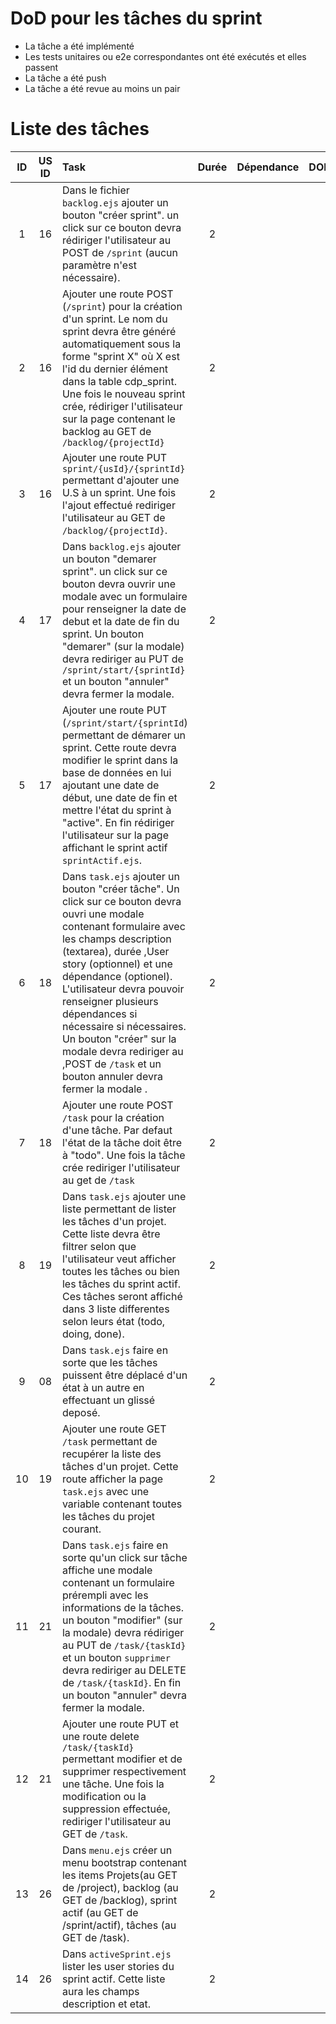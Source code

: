 # DoD pour les tâches du sprint
- La tâche a été implémenté
- Les tests unitaires ou e2e correspondantes ont été exécutés et elles passent
- La tâche a été push
- La tâche a été revue au moins un pair

# Liste des tâches
|  ID  | US ID | Task                                                         | Durée | Dépendance | DOD                                                          | État  | Assigné |
| :--: | :---: | :----------------------------------------------------------- | :---: | :--------: | ------------------------------------------------------------ | ----- | :-----: |
| 1 | 16 | Dans le fichier `backlog.ejs` ajouter un bouton "créer sprint". un click sur ce bouton devra rédiriger l'utilisateur au POST de `/sprint` (aucun paramètre n'est nécessaire). | 2 |  |  | DONE | elhadj |
| 2 | 16 | Ajouter une route POST (`/sprint`) pour la création d'un sprint. Le nom du sprint devra être généré automatiquement sous la forme "sprint X" où X est l'id du dernier élément dans la table cdp_sprint. Une fois le nouveau sprint crée, rédiriger l'utilisateur sur la page contenant le backlog au GET de `/backlog/{projectId}` | 2 |  |  | DONE | elhadj
| 3 | 16 | Ajouter une route PUT `sprint/{usId}/{sprintId}` permettant d'ajouter une U.S à un sprint. Une fois l'ajout effectué rediriger l'utilisateur au GET de `/backlog/{projectId}`. | 2 |  |  | DONE | elhadj
| 4 | 17 | Dans `backlog.ejs` ajouter un bouton "demarer sprint". un click sur ce bouton devra ouvrir une modale avec un formulaire pour renseigner la date de debut et la date de fin du sprint. Un bouton "demarer" (sur la modale) devra rediriger au PUT de `/sprint/start/{sprintId}` et un bouton "annuler" devra fermer la modale.| 2 |  |  | DONE |elhadj
| 5 | 17 | Ajouter une route PUT (`/sprint/start/{sprintId`) permettant de démarer un sprint. Cette route devra modifier le sprint dans la base de données en lui ajoutant une date de début, une date de fin et mettre l'état du sprint à "active". En fin rédiriger l'utilisateur sur la page affichant le sprint actif `sprintActif.ejs`. | 2 |  |  | DOING | elhadj
| 6 | 18 | Dans `task.ejs` ajouter un bouton "créer tâche". Un click sur ce bouton devra ouvri une modale contenant formulaire avec les champs description (textarea), durée ,User story (optionnel) et une dépendance (optionel). L'utilisateur devra pouvoir renseigner plusieurs dépendances si nécessaire si nécessaires. Un bouton "créer" sur la modale devra rediriger au ,POST de `/task` et un bouton annuler devra fermer la modale .| 2 |  |  | TODO |
| 7 | 18 | Ajouter une route POST `/task` pour la création d'une tâche. Par defaut l'état de la tâche doit être à "todo". Une fois la tâche crée rediriger l'utilisateur au get de `/task` | 2 |  |  | TODO |
| 8 | 19 | Dans `task.ejs` ajouter une liste permettant de lister les tâches d'un projet. Cette liste devra être filtrer selon que l'utilisateur veut afficher toutes les tâches ou bien les tâches du sprint actif. Ces tâches seront affiché dans 3 liste differentes selon leurs état (todo, doing, done). | 2 |  |  | TODO |
| 9 | 08 | Dans `task.ejs` faire en sorte que les tâches puissent être déplacé d'un état à un autre en effectuant un glissé deposé. | 2 |  |  | TODO |
| 10 | 19 | Ajouter une route GET `/task` permettant de recupérer la liste des tâches d'un projet. Cette route afficher la page `task.ejs` avec une variable contenant toutes les tâches du projet courant. | 2 |  |  | TODO |
| 11 | 21 | Dans `task.ejs` faire en sorte qu'un click sur tâche affiche une modale contenant un formulaire prérempli avec les informations de la tâches. un bouton "modifier" (sur la modale) devra rédiriger au PUT de `/task/{taskId}` et un bouton `supprimer` devra rediriger au DELETE de `/task/{taskId}`. En fin un bouton "annuler" devra fermer la modale. | 2 |  |  | TODO |
| 12 | 21 | Ajouter une route PUT et une route delete `/task/{taskId}` permettant modifier et de supprimer respectivement une tâche. Une fois la modification ou la suppression effectuée, rediriger l'utilisateur au GET de `/task`. | 2 |  |  | TODO |
| 13 | 26 | Dans `menu.ejs` créer un menu bootstrap contenant les items Projets(au GET de /project), backlog (au GET de /backlog), sprint actif (au GET de /sprint/actif), tâches (au GET de /task). | 2 |  |  | TODO |
| 14 | 26 | Dans `activeSprint.ejs` lister les user stories du sprint actif. Cette liste aura les champs description et etat. | 2 |  |  | TODO |
